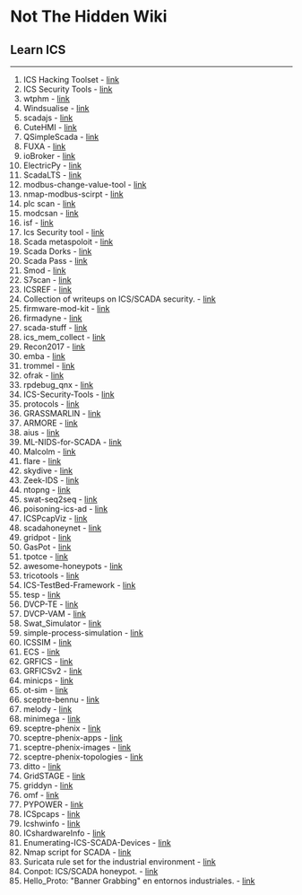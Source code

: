 # Not The Hidden Wiki

## Learn ICS
-----

1. ICS Hacking Toolset - [link](https://github.com/miguelob/ICS-Hacking)
2. ICS Security Tools - [link](https://github.com/ITI/ICS-Security-Tools)
3. wtphm - [link](https://github.com/lkev/wtphm)
4. Windsualise - [link](https://github.com/kim-ja/Windsualise)
5. scadajs - [link](https://github.com/aktos-io/scada.js)
6. CuteHMI - [link](https://github.com/michpolicht/CuteHMI)
7. QSimpleScada - [link](https://github.com/IndeemaSoftware/QSimpleScada)
8. FUXA - [link](https://github.com/frangoteam/FUXA)
9. ioBroker - [link](https://github.com/ioBroker/ioBroker)
10. ElectricPy - [link](https://github.com/engineerjoe440/ElectricPy)
11. ScadaLTS - [link](https://github.com/SCADA-LTS/Scada-LTS)
12. modbus-change-value-tool - [link](https://github.com/NEONITO/modbus-multitool)
13. nmap-modbus-scirpt - [link](https://github.com/NEONITO/nmap-for-scan-modbus)
14. plc scan - [link](https://github.com/yanlinlin82/plcscn)
15. modcsan - [link](https://github.com/moki-ics/modscan)
16. isf - [link](https://github.com/dark-lbp/isf)
17. Ics Security tool -  [link](https://github.com/ITI/ICS-Security-Tools/tree/master/tools/mirrored)
18. Scada metaspoloit - [link](https://github.com/w3h/icsmaster/blob/master/SCADA_Metasploit_Modules.csv)
19. Scada Dorks -  [link](https://github.com/w3h/icsmaster/blob/master/Scada_Dorks.csv)
20. Scada Pass - [link](https://github.com/w3h/icsmaster/blob/master/Scada_Password.csv)
21. Smod - [link](https://github.com/0x0mar/smod)
22. S7scan - [link](https://github.com/klsecservices/s7scan)
23. ICSREF - [link](https://github.com/momalab/ICSREF)
24. Collection of writeups on ICS/SCADA security. - [link](https://github.com/neutrinoguy/awesome-ics-writeups)
25. firmware-mod-kit - [link](https://github.com/mirror/firmware-mod-kit)
26. firmadyne - [link](https://github.com/firmadyne/firmadyne)
27. scada-stuff - [link](https://github.com/nezza/scada-stuff)
28. ics_mem_collect - [link](https://github.com/mandiant/ics_mem_collect)
29. Recon2017 - [link](https://github.com/rigmar/Recon2017)
30. emba - [link](https://github.com/e-m-b-a/emba)
31. trommel - [link](https://github.com/CERTCC/trommel)
32. ofrak - [link](https://github.com/redballoonsecurity/ofrak)
33. rpdebug_qnx - [link](https://github.com/mandiant/rpdebug_qnx)
34. ICS-Security-Tools - [link](https://github.com/ITI/ICS-Security-Tools/tree/master/tools)
35. protocols - [link](https://github.com/ITI/ICS-Security-Tools/tree/master/protocols)
36. GRASSMARLIN - [link](https://github.com/nsacyber/GRASSMARLIN)
37. ARMORE - [link](https://github.com/ITI/ARMORE)
38. aius - [link](https://github.com/ITI/aius)
39. ML-NIDS-for-SCADA - [link](https://github.com/Rocionightwater/ML-NIDS-for-SCADA)
40. Malcolm - [link](https://github.com/cisagov/Malcolm)
41. flare - [link](https://github.com/austin-taylor/flare)
42. skydive - [link](https://github.com/skydive-project/skydive)
43. Zeek-IDS - [link](https://github.com/smartgridadsc/Goose-protocol-parser-for-Zeek-IDS)
44. ntopng - [link](https://github.com/ntop/ntopng)
45. swat-seq2seq - [link](https://github.com/jukworks/swat-seq2seq)
46. poisoning-ics-ad - [link](https://github.com/mkravchik/poisoning-ics-ad)
47. ICSPcapViz - [link](https://github.com/cutaway-security/ICSPcapViz)
48. scadahoneynet - [link](https://scadahoneynet.sourceforge.net/)
49. gridpot - [link](https://github.com/sk4ld/gridpot)
50. GasPot - [link](https://github.com/sjhilt/GasPot)
51. tpotce - [link](https://github.com/telekom-security/tpotce)
52. awesome-honeypots - [link](https://github.com/paralax/awesome-honeypots)
53. tricotools - [link](https://github.com/NozomiNetworks/tricotools)
54. ICS-TestBed-Framework - [link](https://github.com/PMaynard/ICS-TestBed-Framework)
55. tesp - [link](https://github.com/pnnl/tesp/)
56. DVCP-TE - [link](https://github.com/satejnik/DVCP-TE)
57. DVCP-VAM - [link](https://github.com/satejnik/DVCP-VAM)
58. Swat_Simulator - [link](https://github.com/yuqiChen94/Swat_Simulator)
59. simple-process-simulation - [link](https://github.com/arnaudsoullie/simple-process-simulation)
60. ICSSIM - [link](https://github.com/AlirezaDehlaghi/ICSSIM)
61. ECS - [link](https://github.com/sandialabs/ECS)
62. GRFICS - [link](https://github.com/djformby/GRFICS)
63. GRFICSv2 - [link](https://github.com/Fortiphyd/GRFICSv2)
64. minicps - [link](https://github.com/scy-phy/minicps)
65. ot-sim - [link](https://github.com/patsec/ot-sim)
66. sceptre-bennu - [link](https://github.com/sandialabs/sceptre-bennu)
67. melody - [link](https://github.com/iti/melody)
68. minimega - [link](https://github.com/sandia-minimega/minimega)
69. sceptre-phenix - [link](https://github.com/sandialabs/sceptre-phenix)
70. sceptre-phenix-apps - [link](https://github.com/sandialabs/sceptre-phenix-apps)
71. sceptre-phenix-images - [link](https://github.com/sandialabs/sceptre-phenix-images)
72. sceptre-phenix-topologies - [link](https://github.com/sandialabs/sceptre-phenix-topologies)
73. ditto - [link](https://github.com/NREL/ditto)
74. GridSTAGE - [link](https://github.com/pnnl/GridSTAGE)
75. griddyn - [link](https://github.com/llnl/griddyn)
76. omf - [link](https://github.com/dpinney/omf)
77. PYPOWER - [link](https://github.com/rwl/PYPOWER)
78. ICSpcaps - [link](https://github.com/ITI/ICS-Security-Tools/tree/master/pcaps)
79. Icshwinfo - [link](https://github.com/ITI/ICS-Security-Tools/tree/master/hwinfo)
80. ICshardwareInfo - [link](https://github.com/ITI/ICS-Security-Tools/tree/master/hardware)
81. Enumerating-ICS-SCADA-Devices - [link](https://github.com/RoseSecurity/Enumerating-ICS-SCADA-Devices)
82. Nmap script for SCADA - [link](https://github.com/CyberICS/Nmap-script-SCADA)
83. Suricata rule set for the industrial environment - [link](https://github.com/CyberICS/Suricata-Rules-for-ICS-SCADA)
84. Conpot: ICS/SCADA honeypot. - [link](https://github.com/mushorg/conpot)
85. Hello_Proto: "Banner Grabbing" en entornos industriales. - [link](https://github.com/industrialarmy/hello_proto)